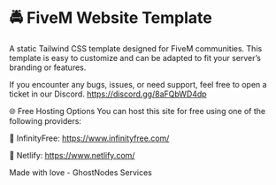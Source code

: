 # 🚔 FiveM Website Template
A static Tailwind CSS template designed for FiveM communities. This template is easy to customize and can be adapted to fit your server’s branding or features.

If you encounter any bugs, issues, or need support, feel free to open a ticket in our Discord. https://discord.gg/8aFQbWD4dp

🌐 Free Hosting Options
You can host this site for free using one of the following providers:

🔗 InfinityFree: https://www.infinityfree.com/

🔗 Netlify: https://www.netlify.com/

Made with love - GhostNodes Services
